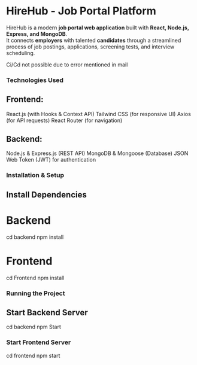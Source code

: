 # HireHub - Job Portal Platform

HireHub is a modern **job portal web application** built with **React, Node.js, Express, and MongoDB**.  
It connects **employers** with talented **candidates** through a streamlined process of job postings, applications, screening tests, and interview scheduling.

Ci/Cd not possible due to error mentioned in mail

### Technologies Used
## Frontend:
React.js (with Hooks & Context API)
Tailwind CSS (for responsive UI)
Axios (for API requests)
React Router (for navigation)
## Backend:
Node.js & Express.js (REST API)
MongoDB & Mongoose (Database)
JSON Web Token (JWT) for authentication

### Installation & Setup
## Install Dependencies
# Backend
cd backend
npm install

# Frontend
cd Frontend
npm install

###  Running the Project
## Start Backend Server
cd backend
npm  Start

### Start Frontend Server
cd frontend
npm start



